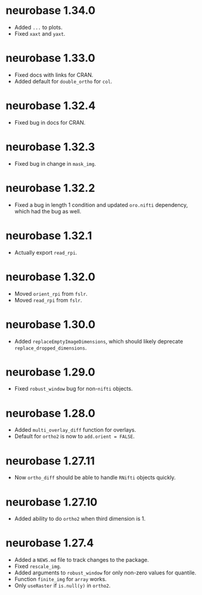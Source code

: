 # neurobase 1.34.0

* Added `...` to plots.
* Fixed `xaxt` and `yaxt`.

# neurobase 1.33.0

* Fixed docs with links for CRAN.
* Added default for `double_ortho` for `col`.

# neurobase 1.32.4

* Fixed bug in docs for CRAN.

# neurobase 1.32.3

* Fixed bug in change in `mask_img`.

# neurobase 1.32.2

* Fixed a bug in length 1 condition and updated `oro.nifti` dependency, which had 
the bug as well.

# neurobase 1.32.1

* Actually export `read_rpi`.

# neurobase 1.32.0

* Moved `orient_rpi` from `fslr`.
* Moved `read_rpi` from `fslr`.

# neurobase 1.30.0

* Added `replaceEmptyImageDimensions`, which should likely deprecate `replace_dropped_dimensions`.

# neurobase 1.29.0

* Fixed `robust_window` bug for non-`nifti` objects.

# neurobase 1.28.0

* Added `multi_overlay_diff` function for overlays.
* Default for `ortho2` is now to `add.orient = FALSE`.  

# neurobase 1.27.11

* Now `ortho_diff` should be able to handle `RNifti` objects quickly.

# neurobase 1.27.10

* Added ability to do `ortho2` when third dimension is 1.

# neurobase 1.27.4

* Added a `NEWS.md` file to track changes to the package.
* Fixed `rescale_img`.
* Added arguments to `robust_window` for only non-zero values for quantile.
* Function `finite_img` for `array` works.
* Only `useRaster` if `is.null(y)` in `ortho2`.